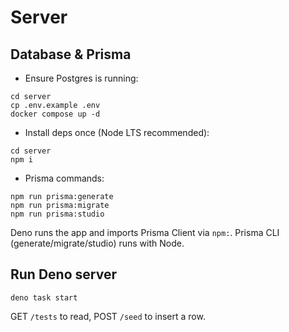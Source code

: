# Server

## Database & Prisma

- Ensure Postgres is running:

```
cd server
cp .env.example .env
docker compose up -d
```

- Install deps once (Node LTS recommended):

```
cd server
npm i
```

- Prisma commands:

```
npm run prisma:generate
npm run prisma:migrate
npm run prisma:studio
```

Deno runs the app and imports Prisma Client via `npm:`. Prisma CLI (generate/migrate/studio) runs with Node.

## Run Deno server

```
deno task start
```

GET `/tests` to read, POST `/seed` to insert a row.

